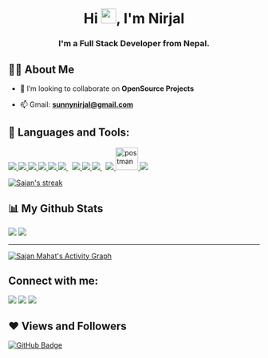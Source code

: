 <h1 align="center">Hi <img src="https://raw.githubusercontent.com/MartinHeinz/MartinHeinz/master/wave.gif" width="30px">, I'm Nirjal</h1>
<h3 align="center">I'm a Full Stack Developer from Nepal.</h3>

## 🙋‍♂️ About Me

- 👯 I’m looking to collaborate on **OpenSource Projects**

- 📫 Gmail: **sunnynirjal@gmail.com**

## 🚀 Languages and Tools:

<p align="left"> 
    <a href="https://www.python.org" target="_blank"> <img src="https://img.icons8.com/color/48/000000/python.png"/> </a>
    <a href="https://reactjs.org/" target="_blank"> <img src="https://img.icons8.com/color/48/000000/react-native.png"/> </a>
    <a href="https://www.w3.org/html/" target="_blank"> <img src="https://img.icons8.com/color/48/000000/html-5.png"/> </a> 
    <a href="https://www.w3schools.com/css/" target="_blank"> <img src="https://img.icons8.com/color/48/000000/css3.png"/> </a> 
    <a href="https://getbootstrap.com" target="_blank"> <img src="https://img.icons8.com/color/48/000000/bootstrap.png"/> </a> 
    <a style="padding-right:8px;" href="https://nodejs.org" target="_blank"> <img src="https://img.icons8.com/color/48/000000/nodejs.png"/> </a> 
    <a href="https://firebase.google.com/" target="_blank"> <img src="https://img.icons8.com/color/48/000000/firebase.png"/> </a> 
    <a href="https://developer.mozilla.org/en-US/docs/Web/JavaScript" target="_blank"> <img src="https://img.icons8.com/color/48/000000/javascript.png"/> </a>   
    <a style="padding-right:8px;" href="https://www.mysql.com/" target="_blank"> <img src="https://img.icons8.com/fluent/50/000000/mysql-logo.png"/> </a>
    <a href="https://redux.js.org" target="_blank"> <img src="https://img.icons8.com/color/48/000000/redux.png"/> </a>
    <a href="https://postman.com" target="_blank"> <img src="https://www.vectorlogo.zone/logos/getpostman/getpostman-icon.svg" alt="postman" width="45" height="45"/> </a>   
    <a href="https://git-scm.com/" target="_blank"> <img src="https://img.icons8.com/color/48/000000/git.png"/> </a> 
</p>

<p align="left">
    <a href="https://github.com/erwinschrodinger1/github-readme-streak-stats">
        <img title="dots" alt="Sajan's streak" src="https://github-readme-streak-stats.herokuapp.com/?user=erwinschrodinger1&theme=black-ice&hide_border=true&stroke=0000&background=060A0CD0"/>
    </a>
</p>

## 📊 My Github Stats

<img align="start" src="https://github-readme-stats.vercel.app/api?username=erwinschrodinger1&show_icons=true&theme=midnight-purple&line_height=24&hide=stars&bg_color=0d1117" />

<img align="end" src="https://github-readme-stats.vercel.app/api/top-langs/?username=erwinschrodinger1&layout=compact&theme=midnight-purple&bg_color=0d1117" />

---

<a href=""><img alt="Sajan Mahat's Activity Graph" src="https://activity-graph.herokuapp.com/graph?username=erwinschrodinger1&bg_color=0D1117&color=5BCDEC&line=5BCDEC&point=FFFFFF&hide_border=true" /></a>

## Connect with me:

<p align="left">

<a href = "https://www.linkedin.com/in/sajan-mahat-a476b6184/"><img src="https://img.icons8.com/fluent/48/000000/linkedin.png"/></a>
<a href = "https://www.instagram.com/saazan_mahat/"><img src="https://img.icons8.com/fluent/48/000000/instagram-new.png"/></a>
<a href = "https://www.youtube.com/channel/UCEX2d7LpD4DcsRsSc_xr4tQ"><img src="https://img.icons8.com/color/48/000000/youtube-play.png"/></a>

</p>

## ❤ Views and Followers

<a href="https://github.com/erwinschrodinger1?tab=followers"><img src="https://img.shields.io/github/followers/erwinschrodinger1?label=Followers&style=social" alt="GitHub Badge"></a>
